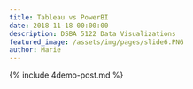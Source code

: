 ```yaml
---
title: Tableau vs PowerBI
date: 2018-11-18 00:00:00
description: DSBA 5122 Data Visualizations
featured_image: /assets/img/pages/slide6.PNG
author: Marie
---
```


{% include 4demo-post.md %}
